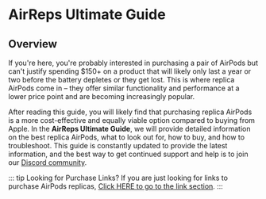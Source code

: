 # AirReps Ultimate Guide

## Overview
If you're here, you're probably interested in purchasing a pair of AirPods but can't justify spending $150+ on a product that will likely only last a year or two before the battery depletes or they get lost. This is where replica AirPods come in – they offer similar functionality and performance at a lower price point and are becoming increasingly popular.

After reading this guide, you will likely find that purchasing replica AirPods is a more cost-effective and equally viable option compared to buying from Apple. In the **AirReps Ultimate Guide**, we will provide detailed information on the best replica AirPods, what to look out for, how to buy, and how to troubleshoot. This guide is constantly updated to provide the latest information, and the best way to get continued support and help is to join our [Discord community](https://airreps.link/discord).

::: tip Looking for Purchase Links?
If you are just looking for links to purchase AirPods replicas, [Click HERE to go to the link section](/links/info).
:::
